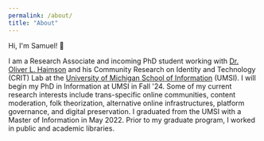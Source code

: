 ```yaml
---
permalink: /about/
title: "About"
---
```


Hi, I'm Samuel! 👋 

I am a Research Associate and incoming PhD student working with <a href="https://oliverhaimson.com/index.html">Dr. Oliver L. Haimson</a> and his Community Research on Identity and Technology (CRIT) Lab at the <a href="https://www.si.umich.edu">University of Michigan School of Information</a> (UMSI). I will begin my PhD in Information at UMSI in Fall '24. Some of my current research interests include trans-specific online communities, content moderation, folk theorization, alternative online infrastructures, platform governance, and digital preservation. I graduated from the UMSI with a Master of Information in May 2022. Prior to my graduate program, I worked in public and academic libraries.
